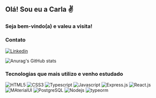 ## Olá! Sou eu a Carla ✌️

### Seja bem-vindo(a) e valeu a visita! 

### Contato
[![Linkedin](https://img.shields.io/badge/LinkedIn-0077B5?style=for-the-badge&logo=linkedin&logoColor=white)](https://www.linkedin.com/in/carlazola/)


![Anurag's GitHub stats](https://github-readme-stats.vercel.app/api?username=carlazola&show_icons=true&theme=transparent&count_private=false)

### Tecnologias que mais utilizo e venho estudado

<div style="display: inline-block;">
    <img src="https://img.shields.io/badge/HTML5-E34F26?style=for-the-badge&logo=html5&logoColor=white" alt="HTML5"/>
    <img src="https://img.shields.io/badge/CSS3-1572B6?style=for-the-badge&logo=css3&logoColor=white" alt="CSS3"/>
    <img src="https://img.shields.io/badge/TypeScript-007ACC?style=for-the-badge&logo=typescript&logoColor=white" alt="Typescript"/>
    <img src="https://img.shields.io/badge/JavaScript-323330?style=for-the-badge&logo=javascript&logoColor=F7DF1E" alt="Javascript"/>
    <img src="https://img.shields.io/badge/Express.js-404D59?style=for-the-badge" alt="Express.js"/>
    <img src="https://img.shields.io/badge/React-20232A?style=for-the-badge&logo=react&logoColor=61DAFB" alt="React.js"/>
    <img src="https://img.shields.io/badge/Material--UI-0081CB?style=for-the-badge&logo=material-ui&logoColor=white" alt="MAterialUI"/>
    <img src="https://img.shields.io/badge/PostgreSQL-316192?style=for-the-badge&logo=postgresql&logoColor=white" alt="PostgreSQL"/>
    <img src="https://img.shields.io/badge/Node.js-43853D?style=for-the-badge&logo=node.js&logoColor=white" alt="Nodejs"/>
    <img src="https://img.shields.io/badge/TypeORM-3982CE?style=for-the-badge&logo=Typeorm&logoColor=white" alt="typeorm"/>
</div>


